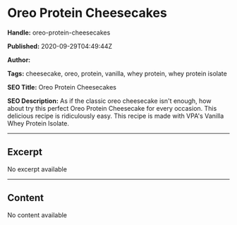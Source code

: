 # Oreo Protein Cheesecakes

**Handle:** oreo-protein-cheesecakes

**Published:** 2020-09-29T04:49:44Z

**Author:**  

**Tags:** cheesecake, oreo, protein, vanilla, whey protein, whey protein isolate

**SEO Title:** Oreo Protein Cheesecakes

**SEO Description:** As if the classic oreo cheesecake isn't enough, how about try this perfect Oreo Protein Cheesecake for every occasion. This delicious recipe is ridiculously easy. This recipe is made with VPA's Vanilla Whey Protein Isolate.

---

## Excerpt

No excerpt available

---

## Content

No content available

